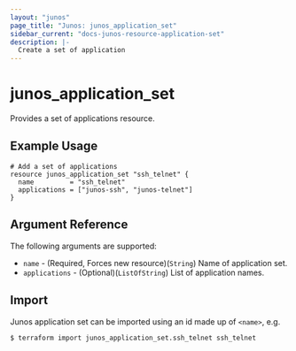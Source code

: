 ```yaml
---
layout: "junos"
page_title: "Junos: junos_application_set"
sidebar_current: "docs-junos-resource-application-set"
description: |-
  Create a set of application
---
```


# junos_application_set

Provides a set of applications resource.

## Example Usage

```hcl
# Add a set of applications
resource junos_application_set "ssh_telnet" {
  name         = "ssh_telnet"
  applications = ["junos-ssh", "junos-telnet"]
}
```

## Argument Reference

The following arguments are supported:

* `name` - (Required, Forces new resource)(`String`) Name of application set.
* `applications` - (Optional)(`ListOfString`) List of application names.

## Import

Junos application set can be imported using an id made up of `<name>`, e.g.

```shell
$ terraform import junos_application_set.ssh_telnet ssh_telnet
```

